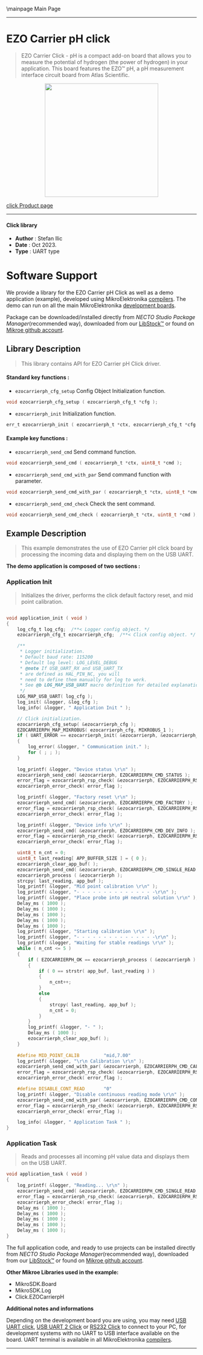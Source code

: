 \mainpage Main Page

---
# EZO Carrier pH click

> EZO Carrier Click - pH is a compact add-on board that allows you to measure the potential of hydrogen (the power of hydrogen) in your application. This board features the EZO™ pH, a pH measurement interface circuit board from Atlas Scientific.

<p align="center">
  <img src="https://download.mikroe.com/images/click_for_ide/ezocarrierph_click.png" height=300px>
</p>

[click Product page](https://www.mikroe.com/ezo-carrier-click-ph)

---


#### Click library

- **Author**        : Stefan Ilic
- **Date**          : Oct 2023.
- **Type**          : UART type


# Software Support

We provide a library for the EZO Carrier pH Click
as well as a demo application (example), developed using MikroElektronika
[compilers](https://www.mikroe.com/necto-studio).
The demo can run on all the main MikroElektronika [development boards](https://www.mikroe.com/development-boards).

Package can be downloaded/installed directly from *NECTO Studio Package Manager*(recommended way), downloaded from our [LibStock&trade;](https://libstock.mikroe.com) or found on [Mikroe github account](https://github.com/MikroElektronika/mikrosdk_click_v2/tree/master/clicks).

## Library Description

> This library contains API for EZO Carrier pH Click driver.

#### Standard key functions :

- `ezocarrierph_cfg_setup` Config Object Initialization function.
```c
void ezocarrierph_cfg_setup ( ezocarrierph_cfg_t *cfg );
```

- `ezocarrierph_init` Initialization function.
```c
err_t ezocarrierph_init ( ezocarrierph_t *ctx, ezocarrierph_cfg_t *cfg );
```

#### Example key functions :

- `ezocarrierph_send_cmd` Send command function.
```c
void ezocarrierph_send_cmd ( ezocarrierph_t *ctx, uint8_t *cmd );
```

- `ezocarrierph_send_cmd_with_par` Send command function with parameter.
```c
void ezocarrierph_send_cmd_with_par ( ezocarrierph_t *ctx, uint8_t *cmd, uint8_t *param_buf );
```

- `ezocarrierph_send_cmd_check` Check the sent command.
```c
void ezocarrierph_send_cmd_check ( ezocarrierph_t *ctx, uint8_t *cmd );
```

## Example Description

> This example demonstrates the use of EZO Carrier pH click board by processing
 the incoming data and displaying them on the USB UART.

**The demo application is composed of two sections :**

### Application Init

> Initializes the driver, performs the click default factory reset, and mid point calibration.

```c

void application_init ( void ) 
{
    log_cfg_t log_cfg;  /**< Logger config object. */
    ezocarrierph_cfg_t ezocarrierph_cfg;  /**< Click config object. */

    /** 
     * Logger initialization.
     * Default baud rate: 115200
     * Default log level: LOG_LEVEL_DEBUG
     * @note If USB_UART_RX and USB_UART_TX 
     * are defined as HAL_PIN_NC, you will 
     * need to define them manually for log to work. 
     * See @b LOG_MAP_USB_UART macro definition for detailed explanation.
     */
    LOG_MAP_USB_UART( log_cfg );
    log_init( &logger, &log_cfg );
    log_info( &logger, " Application Init " );

    // Click initialization.
    ezocarrierph_cfg_setup( &ezocarrierph_cfg );
    EZOCARRIERPH_MAP_MIKROBUS( ezocarrierph_cfg, MIKROBUS_1 );
    if ( UART_ERROR == ezocarrierph_init( &ezocarrierph, &ezocarrierph_cfg ) ) 
    {
        log_error( &logger, " Communication init." );
        for ( ; ; );
    }
    
    log_printf( &logger, "Device status \r\n" );
    ezocarrierph_send_cmd( &ezocarrierph, EZOCARRIERPH_CMD_STATUS );
    error_flag = ezocarrierph_rsp_check( &ezocarrierph, EZOCARRIERPH_RSP_OK );
    ezocarrierph_error_check( error_flag );

    log_printf( &logger, "Factory reset \r\n" );
    ezocarrierph_send_cmd( &ezocarrierph, EZOCARRIERPH_CMD_FACTORY );
    error_flag = ezocarrierph_rsp_check( &ezocarrierph, EZOCARRIERPH_RSP_READY );
    ezocarrierph_error_check( error_flag );

    log_printf( &logger, "Device info \r\n" );
    ezocarrierph_send_cmd( &ezocarrierph, EZOCARRIERPH_CMD_DEV_INFO );
    error_flag = ezocarrierph_rsp_check( &ezocarrierph, EZOCARRIERPH_RSP_OK );
    ezocarrierph_error_check( error_flag );

    uint8_t n_cnt = 0;
    uint8_t last_reading[ APP_BUFFER_SIZE ] = { 0 };
    ezocarrierph_clear_app_buf( );
    ezocarrierph_send_cmd( &ezocarrierph, EZOCARRIERPH_CMD_SINGLE_READ );
    ezocarrierph_process ( &ezocarrierph );
    strcpy( last_reading, app_buf );
    log_printf( &logger, "Mid point calibration \r\n" );
    log_printf( &logger, "- - - - - - - - - - - - - - -\r\n" );
    log_printf( &logger, "Place probe into pH neutral solution \r\n" );
    Delay_ms ( 1000 );
    Delay_ms ( 1000 );
    Delay_ms ( 1000 );
    Delay_ms ( 1000 );
    Delay_ms ( 1000 );
    log_printf( &logger, "Starting calibration \r\n" );
    log_printf( &logger, "- - - - - - - - - - - - - - -\r\n" );
    log_printf( &logger, "Waiting for stable readings \r\n" );
    while ( n_cnt <= 5 )
    {
        if ( EZOCARRIERPH_OK == ezocarrierph_process ( &ezocarrierph ) )
        {  
            if ( 0 == strstr( app_buf, last_reading ) )
            {
                n_cnt++;
            }
            else
            {
                strcpy( last_reading, app_buf );
                n_cnt = 0;
            }
        }
        log_printf( &logger, "- " );
        Delay_ms ( 1000 );
        ezocarrierph_clear_app_buf( );
    }
    
    #define MID_POINT_CALIB         "mid,7.00"
    log_printf( &logger, "\r\n Calibration \r\n" );
    ezocarrierph_send_cmd_with_par( &ezocarrierph, EZOCARRIERPH_CMD_CAL, MID_POINT_CALIB );
    error_flag = ezocarrierph_rsp_check( &ezocarrierph, EZOCARRIERPH_RSP_OK );
    ezocarrierph_error_check( error_flag );

    #define DISABLE_CONT_READ       "0"
    log_printf( &logger, "Disable continuous reading mode \r\n" );
    ezocarrierph_send_cmd_with_par( &ezocarrierph, EZOCARRIERPH_CMD_CONT_READ, DISABLE_CONT_READ );
    error_flag = ezocarrierph_rsp_check( &ezocarrierph, EZOCARRIERPH_RSP_OK );
    ezocarrierph_error_check( error_flag );

    log_info( &logger, " Application Task " );
}

```

### Application Task

> Reads and processes all incoming pH value data and displays them on the USB UART.

```c
void application_task ( void ) 
{
    log_printf( &logger, "Reading... \r\n" );
    ezocarrierph_send_cmd( &ezocarrierph, EZOCARRIERPH_CMD_SINGLE_READ );
    error_flag = ezocarrierph_rsp_check( &ezocarrierph, EZOCARRIERPH_RSP_OK );
    ezocarrierph_error_check( error_flag );
    Delay_ms ( 1000 );
    Delay_ms ( 1000 );
    Delay_ms ( 1000 );
    Delay_ms ( 1000 );
    Delay_ms ( 1000 );
}
```

The full application code, and ready to use projects can be installed directly from *NECTO Studio Package Manager*(recommended way), downloaded from our [LibStock&trade;](https://libstock.mikroe.com) or found on [Mikroe github account](https://github.com/MikroElektronika/mikrosdk_click_v2/tree/master/clicks).

**Other Mikroe Libraries used in the example:**

- MikroSDK.Board
- MikroSDK.Log
- Click.EZOCarrierpH

**Additional notes and informations**

Depending on the development board you are using, you may need
[USB UART click](https://www.mikroe.com/usb-uart-click),
[USB UART 2 Click](https://www.mikroe.com/usb-uart-2-click) or
[RS232 Click](https://www.mikroe.com/rs232-click) to connect to your PC, for
development systems with no UART to USB interface available on the board. UART
terminal is available in all MikroElektronika
[compilers](https://shop.mikroe.com/compilers).

---
